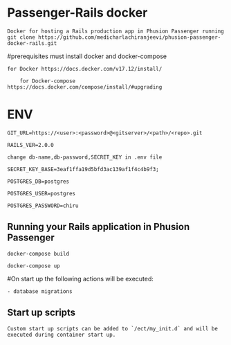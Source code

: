 # Passenger-Rails docker
 	Docker for hosting a Rails production app in Phusion Passenger running
 	git clone https://github.com/medicharlachiranjeevi/phusion-passenger-docker-rails.git
#prerequisites must install docker and docker-compose

	for Docker https://docs.docker.com/v17.12/install/

        for Docker-compose https://docs.docker.com/compose/install/#upgrading

# ENV
    GIT_URL=https://<user>:<password>@<gitserver>/<path>/<repo>.git

    RAILS_VER=2.0.0

    change db-name,db-password,SECRET_KEY in .env file

    SECRET_KEY_BASE=3eaf1ffa19d5bfd3ac139af1f4c4b9f3;

    POSTGRES_DB=postgres

    POSTGRES_USER=postgres

    POSTGRES_PASSWORD=chiru

## Running your Rails application in Phusion Passenger

	docker-compose build

  	docker-compose up
#On start up the following actions will be executed:

	- database migrations

## Start up scripts

	Custom start up scripts can be added to `/ect/my_init.d` and will be executed during container start up.
